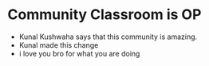 # Community Classroom is OP

- Kunal Kushwaha says that this community is amazing.
- Kunal made this change
- i love you bro for what you are doing
